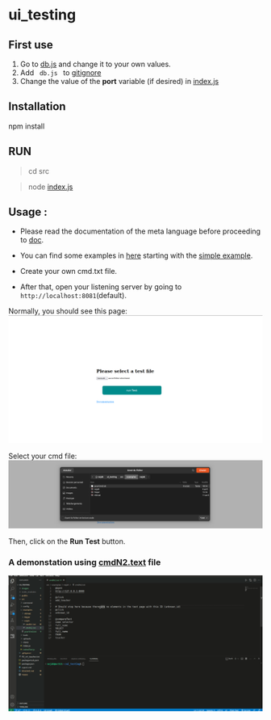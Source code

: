 # ui_testing

## First use 
1. Go to [db.js](./src/config/db.js) and change it to your own values.
2. Add <code> db.js </code> to [gitignore](.gitignore)
3. Change the value of the **port** variable (if desired) in [index.js](./src/index.js)

## Installation 
npm install

## RUN 
> cd src 

> node [index.js](./src/tests/index.js)

## Usage :
*  Please read the documentation of the meta language before proceeding to [doc](./public/documentation.html).
* You can find some examples in [here](./src/examples/) starting with the [simple example](./src/examples/nejah/cmdN1.txt).
* Create your own cmd.txt file.

* After that, open your listening server by going to <code> http://localhost:8081</code>(default). 

Normally, you should see this page:
![home1](./public/images/home1.png)

Select your cmd file:
![home2](./public/images/home2.png)

Then, click on the **Run Test** button.

### A demonstation using [cmdN2.text](./src/examples/nejah/cmdN2.txt) file

![test1](./public/images/demo1.gif)